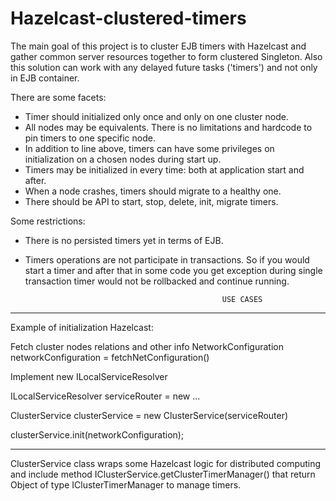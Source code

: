 # Hazelcast-clustered-timers
The main goal of this project is to cluster EJB timers with Hazelcast 
and gather common server resources together to form clustered Singleton. 
Also this solution can work with any delayed future tasks ('timers') and not only in EJB container.

There are some facets:
- Timer should initialized only once and only on one cluster node.
- All nodes may be equivalents. There is no limitations and hardcode to pin timers to one specific node.
- In addition to line above, timers can have some privileges on initialization on a chosen nodes during start up.
- Timers may be initialized in every time: both at application start and after.
- When a node crashes, timers should migrate to a healthy one.
- There should be API to start, stop, delete, init, migrate timers.

Some restrictions:
- There is no persisted timers yet in terms of EJB.
- Timers operations are not participate in transactions. 
So if you would start a timer and after that in some code you get exception during single transaction 
timer would not be rollbacked and continue running.

                                                  USE CASES
--------------------------------------------------------------------------------------
Example of initialization Hazelcast:

Fetch cluster nodes relations and other info
NetworkConfiguration networkConfiguration = fetchNetConfiguration()

Implement new ILocalServiceResolver

ILocalServiceResolver serviceRouter = new ...

ClusterService clusterService = new ClusterService(serviceRouter)

clusterService.init(networkConfiguration); 

--------------------------------------------------------------------------------------
ClusterService class wraps some Hazelcast logic for distributed computing and include method
IClusterService.getClusterTimerManager() that return Object of type IClusterTimerManager to manage timers.

